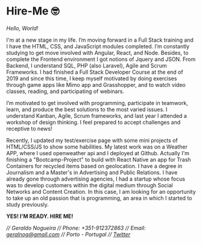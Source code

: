 # Hire-Me 🤓
 
*Hello, World!*

I'm at a new stage in my life. I’m moving forward in a Full Stack training and I have the HTML, CSS, and JavaScript modules completed. I’m constantly studying to get move involved with Angular, React, and Node. Besides, to complete the Frontend environment I got notions of Jquery and JSON. From Backend, I understand SQL, PHP (also Laravel), Agile and Scrum Frameworks. I had finished a Full Stack Developer Course at the end of 2019 and since this time, I keep myself motivated by doing exercises through game apps like Mimo app and Grasshopper, and to watch video classes, reading, and participating of webinars.

I’m motivated to get involved with programming, participate in teamwork, learn, and produce the best solutions to the most varied issues. I understand Kanban, Agile, Scrum frameworks, and last year I attended a workshop of design thinking. I feel prepared to accept challenges and receptive to news!

Recently, I updated my test/exercise page with some mini projects of HTML/CSS/JS to show some habilities. My latest work was on a Weather APP, where I used openweather api and I deployed at Github. Actually I'm finishing a "Bootcamp-Project" to build with React Native an app for Trash Containers for recycled items based on geolocation.  I have a degree in Journalism and a Master's in Advertising and Public Relations. I have already gone through advertising agencies, I had a startup whose focus was to develop customers within the digital medium through Social Networks and Content Creation. In this case, I am looking for an opportunity to take up an old passion that is programming, an area in which I started to study previously.

**YES! I'M READY. HIRE ME!**

*// Geraldo Nogueira // Phone: +351-912372863 // Email: geralnog@gmail.com // Porto - Portugal // [Twitter](https://twitter.com/geralnog)*
